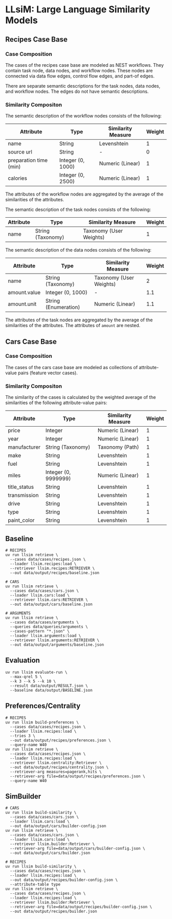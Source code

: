 # LLsiM: Large Language Similarity Models

## Recipes Case Base

### Case Composition

The cases of the recipes case base are modeled as NEST workflows. They contain task node, data nodes, and workflow nodes. These nodes are connected via data flow edges, control flow edges, and part-of edges.

There are separate semantic descriptions for the task nodes, data nodes, and workflow nodes. The edges do not have semantic descriptions.

### Similarity Compositon

The semantic description of the workflow nodes consists of the following:

| Attribute              | Type              | Similarity Measure | Weight |
| ---------------------- | ----------------- | ------------------ | ------ |
| name                   | String            | Levenshtein        | 1      |
| source url             | String            | -                  | 0      |
| preparation time (min) | Integer (0, 1000) | Numeric (Linear)   | 1      |
| calories               | Integer (0, 2500) | Numeric (Linear)   | 1      |

The attributes of the workflow nodes are aggregated by the average of the similarities of the attributes.

The semantic description of the task nodes consists of the following:

| Attribute | Type              | Similarity Measure      | Weight |
| --------- | ----------------- | ----------------------- | ------ |
| name      | String (Taxonomy) | Taxonomy (User Weights) | 1      |

The semantic description of the data nodes consists of the following:

| Attribute    | Type                 | Similarity Measure      | Weight |
| ------------ | -------------------- | ----------------------- | ------ |
| name         | String (Taxonomy)    | Taxonomy (User Weights) | 2      |
| amount.value | Integer (0, 1000)    | -                       | 1.1    |
| amount.unit  | String (Enumeration) | Numeric (Linear)        | 1.1    |

The attributes of the task nodes are aggregated by the average of the similarities of the attributes. The attributes of `amount` are nested.

## Cars Case Base

### Case Composition

The cases of the cars case base are modeled as collections of attribute-value pairs (feature vector cases).

### Similarity Compositon

The similarity of the cases is calculated by the weighted average of the similarities of the following attribute-value pairs:

| Attribute    | Type                 | Similarity Measure | Weight |
| ------------ | -------------------- | ------------------ | ------ |
| price        | Integer              | Numeric (Linear)   | 1      |
| year         | Integer              | Numeric (Linear)   | 1      |
| manufacturer | String (Taxonomy)    | Taxonomy (Path)    | 1      |
| make         | String               | Levenshtein        | 1      |
| fuel         | String               | Levenshtein        | 1      |
| miles        | Integer (0, 9999999) | Numeric (Linear)   | 1      |
| title_status | String               | Levenshtein        | 1      |
| transmission | String               | Levenshtein        | 1      |
| drive        | String               | Levenshtein        | 1      |
| type         | String               | Levenshtein        | 1      |
| paint_color  | String               | Levenshtein        | 1      |

## Baseline

```shell
# RECIPES
uv run llsim retrieve \
  --cases data/cases/recipes.json \
  --loader llsim.recipes:load \
  --retriever llsim.recipes:RETRIEVER \
  --out data/output/recipes/baseline.json

# CARS
uv run llsim retrieve \
  --cases data/cases/cars.json \
  --loader llsim.cars:load \
  --retriever llsim.cars:RETRIEVER \
  --out data/output/cars/baseline.json

# ARGUMENTS
uv run llsim retrieve \
  --cases data/cases/arguments \
  --queries data/queries/arguments \
  --cases-pattern "*.json" \
  --loader llsim.arguments:load \
  --retriever llsim.arguments:RETRIEVER \
  --out data/output/arguments/baseline.json
```

## Evaluation

```shell
uv run llsim evaluate-run \
  --max-qrel 5 \
  --k 3 --k 5 --k 10 \
  --result data/output/RESULT.json \
  --baseline data/output/BASELINE.json
```

## Preferences/Centrality

```shell
# RECIPES
uv run llsim build-preferences \
  --cases data/cases/recipes.json \
  --loader llsim.recipes:load \
  --tries 3 \
  --out data/output/recipes/preferences.json \
  --query-name W40
uv run llsim retrieve \
  --cases data/cases/recipes.json \
  --loader llsim.recipes:load \
  --retriever llsim.centrality:Retriever \
  --out data/output/recipes/centrality.json \
  --retriever-arg measures=pagerank,hits \
  --retriever-arg file=data/output/recipes/preferences.json \
  --query-name W40
```

## SimBuilder

```shell
# CARS
uv run llsim build-similarity \
  --cases data/cases/cars.json \
  --loader llsim.cars:load \
  --out data/output/cars/builder-config.json
uv run llsim retrieve \
  --cases data/cases/cars.json \
  --loader llsim.cars:load \
  --retriever llsim.builder:Retriever \
  --retriever-arg file=data/output/cars/builder-config.json \
  --out data/output/cars/builder.json

# RECIPES
uv run llsim build-similarity \
  --cases data/cases/recipes.json \
  --loader llsim.recipes:load \
  --out data/output/recipes/builder-config.json \
  --attribute-table type
uv run llsim retrieve \
  --cases data/cases/recipes.json \
  --loader llsim.recipes:load \
  --retriever llsim.builder:Retriever \
  --retriever-arg file=data/output/recipes/builder-config.json \
  --out data/output/recipes/builder.json
```
